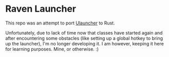 # Raven Launcher
This repo was an attempt to port [Ulauncher](https://github.com/Ulauncher/Ulauncher) to Rust. 

Unfortunately, due to lack of time now that classes have started again and after encountering some obstacles (like setting up a global hotkey to bring up the launcher), I'm no longer developing it. 
I am however, keeping it here for learning purposes. Mine, or otherwise. :)
